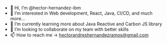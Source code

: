- 👋 Hi, I’m @hector-hernandez-ibm
- 👀 I’m interested in Web development, React, Java, CI/CD, and much more...
- 🌱 I’m currently learning more about Java Reactive and Carbon JS library
- 💞️ I’m looking to collaborate on my team with better skills
- 📫 How to reach me -> hectorandreshernandezramos@gmail.com

<!---
hector-hernandez-ibm/hector-hernandez-ibm is a ✨ special ✨ repository because its `README.md` (this file) appears on your GitHub profile.
You can click the Preview link to take a look at your changes.
--->
